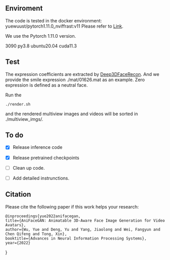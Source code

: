 ## Enviroment
The code is tested in the docker environment: yuewuust/pytorch1.11.0_nviffrast:v11
Please refer to [Link](https://hub.docker.com/r/yuewuust/pytorch1.11.0_nviffrast/tags).

We use the Pytorch 1.11.0 version.

3090 py3.8 ubuntu20.04 cuda11.3

## Test
The expression coefficients are extracted by [Deep3DFaceRecon](https://github.com/microsoft/Deep3DFaceReconstruction). And we provide the smile expression ./mat/01626.mat as an example. Zero expression is defined as a neutral face. 

Run the 
```
./render.sh
``` 
and the rendered multiview images and videos will be sorted in ./multiview_imgs/.

## To do

- [X] Release inference code
- [X] Release pretrained checkpoints
- [ ] Clean up code.
- [ ] Add detailed instrunctions.


## Citation

Please cite the following paper if this work helps your research:

    @inproceedings{yue2022anifacegan,
    title={AniFaceGAN: Animatable 3D-Aware Face Image Generation for Video Avatars},
    author={Wu, Yue and Deng, Yu and Yang, Jiaolong and Wei, Fangyun and Chen Qifeng and Tong, Xin},
    booktitle={Advances in Neural Information Processing Systems},
    year={2022}
}
